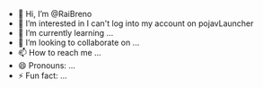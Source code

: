 - 👋 Hi, I’m @RaiBreno
- 👀 I’m interested in I can't log into my account on pojavLauncher
- 🌱 I’m currently learning ...
- 💞️ I’m looking to collaborate on ...
- 📫 How to reach me ...
- 😄 Pronouns: ...
- ⚡ Fun fact: ...

<!---
RaiBreno/RaiBreno is a ✨ special ✨ repository because its `README.md` (this file) appears on your GitHub profile.
You can click the Preview link to take a look at your changes.
--->
